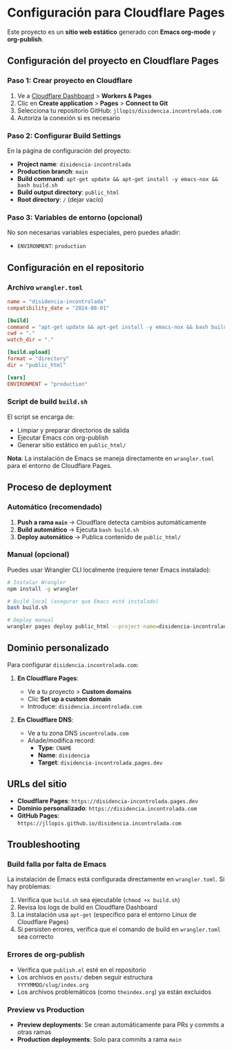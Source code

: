 # Configuración para Cloudflare Pages

Este proyecto es un **sitio web estático** generado con **Emacs org-mode** y **org-publish**.

## Configuración del proyecto en Cloudflare Pages

### Paso 1: Crear proyecto en Cloudflare
1. Ve a [Cloudflare Dashboard](https://dash.cloudflare.com/) > **Workers & Pages**
2. Clic en **Create application** > **Pages** > **Connect to Git**
3. Selecciona tu repositorio GitHub: `jllopis/disidencia.incontrolada.com`
4. Autoriza la conexión si es necesario

### Paso 2: Configurar Build Settings
En la página de configuración del proyecto:

- **Project name**: `disidencia-incontrolada`
- **Production branch**: `main`
- **Build command**: `apt-get update && apt-get install -y emacs-nox && bash build.sh`
- **Build output directory**: `public_html`
- **Root directory**: `/` (dejar vacío)

### Paso 3: Variables de entorno (opcional)
No son necesarias variables especiales, pero puedes añadir:
- `ENVIRONMENT`: `production`

## Configuración en el repositorio

### Archivo `wrangler.toml`
```toml
name = "disidencia-incontrolada"
compatibility_date = "2024-08-01"

[build]
command = "apt-get update && apt-get install -y emacs-nox && bash build.sh"
cwd = "."
watch_dir = "."

[build.upload]
format = "directory"
dir = "public_html"

[vars]
ENVIRONMENT = "production"
```

### Script de build `build.sh`
El script se encarga de:
- Limpiar y preparar directorios de salida
- Ejecutar Emacs con org-publish
- Generar sitio estático en `public_html/`

**Nota**: La instalación de Emacs se maneja directamente en `wrangler.toml` para el entorno de Cloudflare Pages.

## Proceso de deployment

### Automático (recomendado)
1. **Push a rama `main`** → Cloudflare detecta cambios automáticamente
2. **Build automático** → Ejecuta `bash build.sh`
3. **Deploy automático** → Publica contenido de `public_html/`

### Manual (opcional)
Puedes usar Wrangler CLI localmente (requiere tener Emacs instalado):
```bash
# Instalar Wrangler
npm install -g wrangler

# Build local (asegurar que Emacs esté instalado)
bash build.sh

# Deploy manual
wrangler pages deploy public_html --project-name=disidencia-incontrolada
```

## Dominio personalizado

Para configurar `disidencia.incontrolada.com`:

1. **En Cloudflare Pages**:
   - Ve a tu proyecto > **Custom domains**
   - Clic **Set up a custom domain**
   - Introduce: `disidencia.incontrolada.com`

2. **En Cloudflare DNS**:
   - Ve a tu zona DNS `incontrolada.com`
   - Añade/modifica record:
     - **Type**: `CNAME`
     - **Name**: `disidencia`
     - **Target**: `disidencia-incontrolada.pages.dev`

## URLs del sitio

- **Cloudflare Pages**: `https://disidencia-incontrolada.pages.dev`
- **Dominio personalizado**: `https://disidencia.incontrolada.com`
- **GitHub Pages**: `https://jllopis.github.io/disidencia.incontrolada.com`

## Troubleshooting

### Build falla por falta de Emacs
La instalación de Emacs está configurada directamente en `wrangler.toml`. Si hay problemas:
1. Verifica que `build.sh` sea ejecutable (`chmod +x build.sh`)
2. Revisa los logs de build en Cloudflare Dashboard
3. La instalación usa `apt-get` (específico para el entorno Linux de Cloudflare Pages)
4. Si persisten errores, verifica que el comando de build en `wrangler.toml` sea correcto

### Errores de org-publish
- Verifica que `publish.el` esté en el repositorio
- Los archivos en `posts/` deben seguir estructura `YYYYMMDD/slug/index.org`
- Los archivos problemáticos (como `theindex.org`) ya están excluidos

### Preview vs Production
- **Preview deployments**: Se crean automáticamente para PRs y commits a otras ramas
- **Production deployments**: Solo para commits a rama `main`
